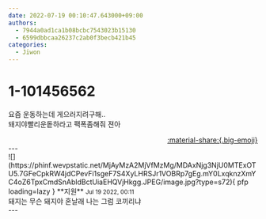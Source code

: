 ```yaml
---
date: 2022-07-19 00:10:47.643000+09:00
authors:
  - 7944a0ad1ca1b08bcbc7543023b15130
  - 6599dbbcaa26237c2ab0f3becb421b45
categories:
  - Jiwon
---
```


# 1-101456562

<div class="post-container" markdown="1">
<div class="content-container md-sidebar__scrollwrap" markdown="1">

요즘 운동하는데 게으러지려구해..<br>돼지야빨리운돝하라고 팩폭좀해줘 젼아

</div>
</div>

<div style="text-align: right;" markdown="1">
<a href="https://weverse.io/fromis9/fanpost/1-101456562" style="text-align: right;">:material-share:{.big-emoji}</a>
</div>
---

<div class="comments-container md-sidebar__scrollwrap" markdown="1">
<div class="comment" markdown="1">
<div class='id-container' markdown="1">
![](https://phinf.wevpstatic.net/MjAyMzA2MjVfMzMg/MDAxNjg3NjU0MTExOTU5.7GFeCpkRW4jdCPevFi1sgeF7S4XyLHRSJr1VOBRp7gEg.mY0LxqknzXmYC4oZ6TpxCmdSnAbldBctUiaEHQVjHkgg.JPEG/image.jpg?type=s72){ pfp loading=lazy }
**<span class="artist">지원</span>** <small>Jul 19 2022, 00:11</small><br>
</div>
<div class='comment-body' markdown="1">
돼지는 무슨 돼지야 혼날래 나는 그럼 코끼리냐
</div>
</div>
</div>
---
